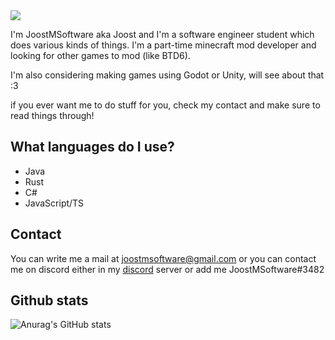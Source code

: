 <img src="https://github.com/JoostMSoftware/JoostMSoftware/assets/80041873/438e4d3e-7ee0-44a4-9d09-4b6bdd6f834a">


I'm JoostMSoftware aka Joost and I'm a software engineer student which does various kinds of things. 
I'm a part-time minecraft mod developer and looking for other games to mod (like BTD6). 

I'm also considering making games using Godot or Unity, will see about that :3 

if you ever want me to do stuff for you, check my contact and make sure to read things through!

## What languages do I use?

- Java
- Rust
- C#
- JavaScript/TS

## Contact

You can write me a mail at joostmsoftware@gmail.com or you can contact me on discord either in my [discord](https://discord.gg/E4NypRM8NG) server or add me JoostMSoftware#3482

## Github stats

![Anurag's GitHub stats](https://github-readme-stats.vercel.app/api?username=JoostMSoftware&show_icons=true&theme=tokyonight)
